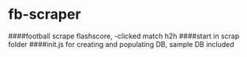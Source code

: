 # fb-scraper
####football scrape flashscore, -clicked match h2h
####start in scrap folder
####init.js for creating and populating DB, sample DB included
